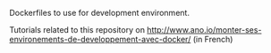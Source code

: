 Dockerfiles to use for development environment.

Tutorials related to this repository on http://www.ano.io/monter-ses-environements-de-developpement-avec-docker/ (in French)
